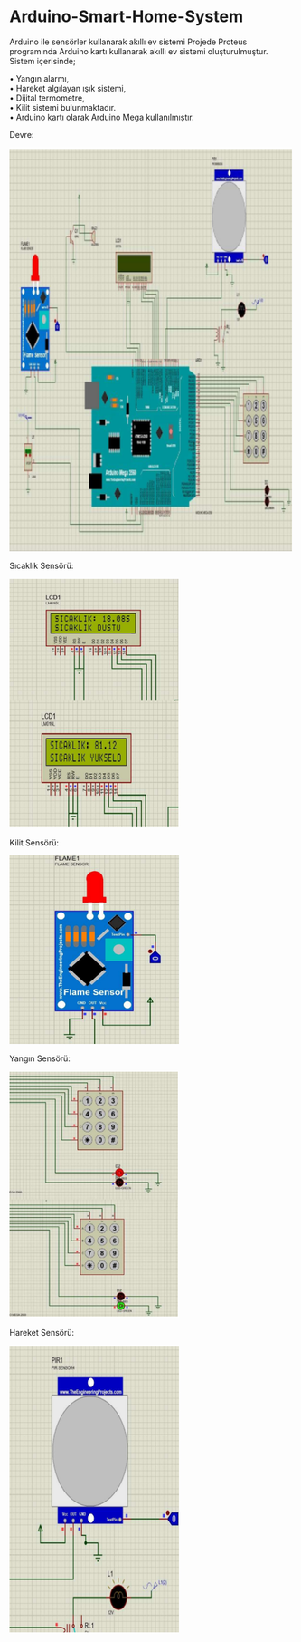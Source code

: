 # Arduino-Smart-Home-System
 Arduino ile sensörler kullanarak akıllı ev sistemi
 Projede Proteus programında Arduino kartı kullanarak akıllı ev sistemi oluşturulmuştur. Sistem içerisinde;
 
• Yangın alarmı, \
• Hareket algılayan ışık sistemi, \
• Dijital termometre, \
• Kilit sistemi bulunmaktadır.  \
• Arduino kartı olarak Arduino Mega kullanılmıştır.

  Devre:

  <img
  src="/images/5.png"
  alt="Alt text"
  title="Optional title"
  style="display: inline-block; margin: 0 auto;  width: 500px"> 
  
    
  Sıcaklık Sensörü:
  
  <img
  src="/images/1.png"
  alt="Alt text"
  title="Optional title"
  style="display: inline-block; margin: 0 auto;  width: 300px"> 

  Kilit Sensörü:

  <img
  src="/images/2.png"
  alt="Alt text"
  title="Optional title"
  style="display: inline-block; margin: 0 auto;  width: 300px"> 
  
  
  Yangın Sensörü: 
  
  <img
  src="/images/3.png"
  alt="Alt text"
  title="Optional title"
  style="display: inline-block; margin: 0 auto;  width: 300px"> 
  
  Hareket Sensörü:
  
  <img
  src="/images/4.png"
  alt="Alt text"
  title="Optional title"
  style="display: inline-block; margin: 0 auto;  width: 300px"> 

